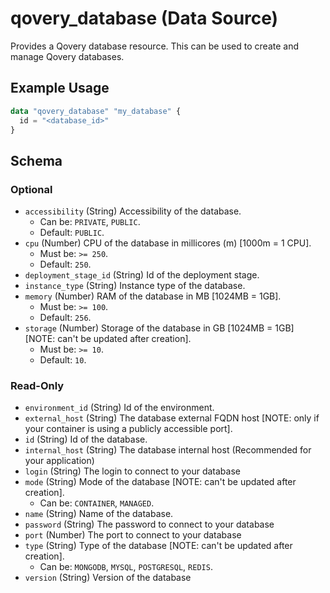 # qovery_database (Data Source)

Provides a Qovery database resource. This can be used to create and manage Qovery databases.
## Example Usage
```terraform
data "qovery_database" "my_database" {
  id = "<database_id>"
}
```

<!-- schema generated by tfplugindocs -->
## Schema

### Optional

- `accessibility` (String) Accessibility of the database.
	- Can be: `PRIVATE`, `PUBLIC`.
	- Default: `PUBLIC`.
- `cpu` (Number) CPU of the database in millicores (m) [1000m = 1 CPU].
	- Must be: `>= 250`.
	- Default: `250`.
- `deployment_stage_id` (String) Id of the deployment stage.
- `instance_type` (String) Instance type of the database.
- `memory` (Number) RAM of the database in MB [1024MB = 1GB].
	- Must be: `>= 100`.
	- Default: `256`.
- `storage` (Number) Storage of the database in GB [1024MB = 1GB] [NOTE: can't be updated after creation].
	- Must be: `>= 10`.
	- Default: `10`.

### Read-Only

- `environment_id` (String) Id of the environment.
- `external_host` (String) The database external FQDN host [NOTE: only if your container is using a publicly accessible port].
- `id` (String) Id of the database.
- `internal_host` (String) The database internal host (Recommended for your application)
- `login` (String) The login to connect to your database
- `mode` (String) Mode of the database [NOTE: can't be updated after creation].
	- Can be: `CONTAINER`, `MANAGED`.
- `name` (String) Name of the database.
- `password` (String) The password to connect to your database
- `port` (Number) The port to connect to your database
- `type` (String) Type of the database [NOTE: can't be updated after creation].
	- Can be: `MONGODB`, `MYSQL`, `POSTGRESQL`, `REDIS`.
- `version` (String) Version of the database

